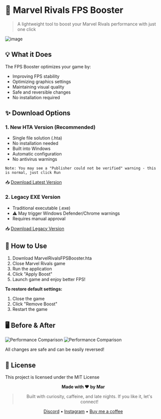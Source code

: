 # 🚀 Marvel Rivals FPS Booster

> A lightweight tool to boost your Marvel Rivals performance with just one click

![image](https://github.com/user-attachments/assets/57a73eee-3211-4d31-a4a1-a0898371f41e)

## 💡 What it Does

The FPS Booster optimizes your game by:
- Improving FPS stability
- Optimizing graphics settings
- Maintaining visual quality
- Safe and reversible changes
- No installation required

## ✨ Download Options

### 1. New HTA Version (Recommended)
- Single file solution (.hta)
- No installation needed
- Built into Windows
- Automatic configuration
- No antivirus warnings

`Note: You may see a "Publisher could not be verified" warning - this is normal, just click Run`

📥 [Download Latest Version](https://github.com/omaralhami/Marvel-Rivals-FPS-Booster/releases/latest)

### 2. Legacy EXE Version
- Traditional executable (.exe)
- ⚠️ May trigger Windows Defender/Chrome warnings
- Requires manual approval

📥 [Download Legacy Version](https://github.com/omaralhami/Marvel-Rivals-FPS-Booster/releases/tag/v1.0.0)

## 🚀 How to Use

1. Download MarvelRivalsFPSBooster.hta
2. Close Marvel Rivals game
3. Run the application
4. Click "Apply Boost"
5. Launch game and enjoy better FPS!

**To restore default settings:**
1. Close the game
2. Click "Remove Boost"
3. Restart the game

## 🖥️ Before & After

![Performance Comparison](https://github.com/user-attachments/assets/ba06996a-a4aa-43a6-9861-de02308a08b0)
![Performance Comparison](https://github.com/user-attachments/assets/d27edad4-74d6-40ec-bc4a-b6ede611746b)

All changes are safe and can be easily reversed!

## 📄 License

This project is licensed under the MIT License

<div align="center">
  
**Made with ❤️ by Mar**
> Built with curiosity, caffeine, and late nights. If you like it, let's connect!

[Discord](https://discord.gg/tr9BR9ZCrA) • [Instagram](https://www.instagram.com/16.72/) • [Buy me a coffee](https://buymeacoffee.com/onlymar)

</div>
